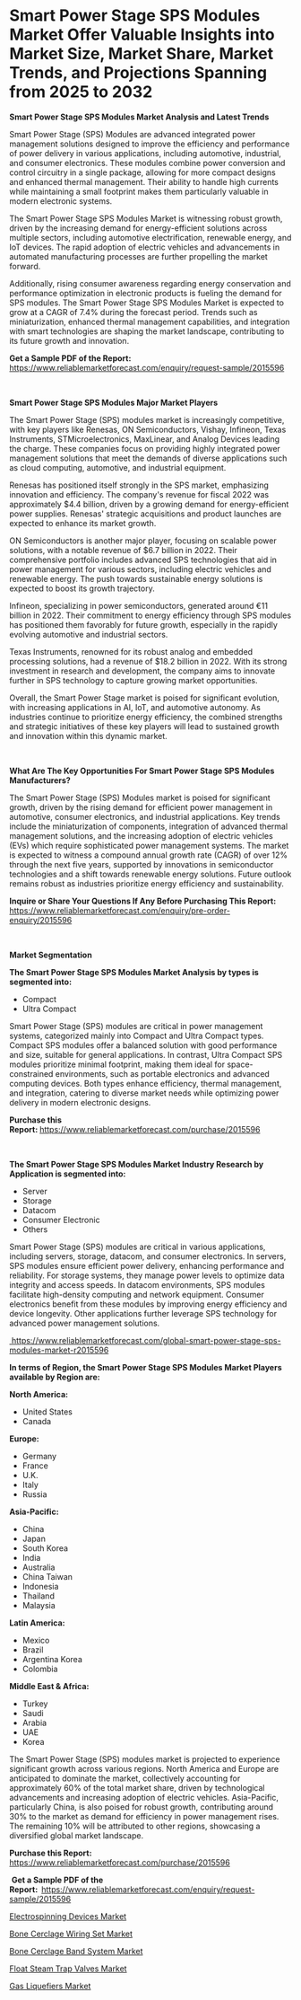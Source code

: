 <p><h1>Smart Power Stage SPS Modules Market Offer Valuable Insights into Market Size, Market Share, Market Trends, and Projections Spanning from 2025 to 2032</h1></p><p><strong>Smart Power Stage SPS Modules Market Analysis and Latest Trends</strong></p>
<p><p>Smart Power Stage (SPS) Modules are advanced integrated power management solutions designed to improve the efficiency and performance of power delivery in various applications, including automotive, industrial, and consumer electronics. These modules combine power conversion and control circuitry in a single package, allowing for more compact designs and enhanced thermal management. Their ability to handle high currents while maintaining a small footprint makes them particularly valuable in modern electronic systems.</p><p>The Smart Power Stage SPS Modules Market is witnessing robust growth, driven by the increasing demand for energy-efficient solutions across multiple sectors, including automotive electrification, renewable energy, and IoT devices. The rapid adoption of electric vehicles and advancements in automated manufacturing processes are further propelling the market forward.</p><p>Additionally, rising consumer awareness regarding energy conservation and performance optimization in electronic products is fueling the demand for SPS modules. The Smart Power Stage SPS Modules Market is expected to grow at a CAGR of 7.4% during the forecast period. Trends such as miniaturization, enhanced thermal management capabilities, and integration with smart technologies are shaping the market landscape, contributing to its future growth and innovation.</p></p>
<p><strong>Get a Sample PDF of the Report:&nbsp;</strong> <a href="https://www.reliablemarketforecast.com/enquiry/request-sample/2015596?utm_campaign=2516&utm_medium=2&utm_source=Github&utm_content=ia&utm_term=29032025&utm_id=smart-power-stage-sps-modules">https://www.reliablemarketforecast.com/enquiry/request-sample/2015596</a></p>
<p>&nbsp;</p>
<p><strong>Smart Power Stage SPS Modules Major Market Players</strong></p>
<p><p>The Smart Power Stage (SPS) modules market is increasingly competitive, with key players like Renesas, ON Semiconductors, Vishay, Infineon, Texas Instruments, STMicroelectronics, MaxLinear, and Analog Devices leading the charge. These companies focus on providing highly integrated power management solutions that meet the demands of diverse applications such as cloud computing, automotive, and industrial equipment.</p><p>Renesas has positioned itself strongly in the SPS market, emphasizing innovation and efficiency. The company's revenue for fiscal 2022 was approximately $4.4 billion, driven by a growing demand for energy-efficient power supplies. Renesas' strategic acquisitions and product launches are expected to enhance its market growth.</p><p>ON Semiconductors is another major player, focusing on scalable power solutions, with a notable revenue of $6.7 billion in 2022. Their comprehensive portfolio includes advanced SPS technologies that aid in power management for various sectors, including electric vehicles and renewable energy. The push towards sustainable energy solutions is expected to boost its growth trajectory.</p><p>Infineon, specializing in power semiconductors, generated around €11 billion in 2022. Their commitment to energy efficiency through SPS modules has positioned them favorably for future growth, especially in the rapidly evolving automotive and industrial sectors.</p><p>Texas Instruments, renowned for its robust analog and embedded processing solutions, had a revenue of $18.2 billion in 2022. With its strong investment in research and development, the company aims to innovate further in SPS technology to capture growing market opportunities.</p><p>Overall, the Smart Power Stage market is poised for significant evolution, with increasing applications in AI, IoT, and automotive autonomy. As industries continue to prioritize energy efficiency, the combined strengths and strategic initiatives of these key players will lead to sustained growth and innovation within this dynamic market.</p></p>
<p>&nbsp;</p>
<p><strong>What Are The Key Opportunities For Smart Power Stage SPS Modules Manufacturers?</strong></p>
<p><p>The Smart Power Stage (SPS) Modules market is poised for significant growth, driven by the rising demand for efficient power management in automotive, consumer electronics, and industrial applications. Key trends include the miniaturization of components, integration of advanced thermal management solutions, and the increasing adoption of electric vehicles (EVs) which require sophisticated power management systems. The market is expected to witness a compound annual growth rate (CAGR) of over 12% through the next five years, supported by innovations in semiconductor technologies and a shift towards renewable energy solutions. Future outlook remains robust as industries prioritize energy efficiency and sustainability.</p></p>
<p><strong>Inquire or Share Your Questions If Any Before Purchasing This Report:</strong> <a href="https://www.reliablemarketforecast.com/enquiry/pre-order-enquiry/2015596?utm_campaign=2516&utm_medium=2&utm_source=Github&utm_content=ia&utm_term=29032025&utm_id=smart-power-stage-sps-modules">https://www.reliablemarketforecast.com/enquiry/pre-order-enquiry/2015596</a></p>
<p>&nbsp;</p>
<p><strong>Market Segmentation</strong></p>
<p><strong>The Smart Power Stage SPS Modules Market Analysis by types is segmented into:</strong></p>
<p><ul><li>Compact</li><li>Ultra Compact</li></ul></p>
<p><p>Smart Power Stage (SPS) modules are critical in power management systems, categorized mainly into Compact and Ultra Compact types. Compact SPS modules offer a balanced solution with good performance and size, suitable for general applications. In contrast, Ultra Compact SPS modules prioritize minimal footprint, making them ideal for space-constrained environments, such as portable electronics and advanced computing devices. Both types enhance efficiency, thermal management, and integration, catering to diverse market needs while optimizing power delivery in modern electronic designs.</p></p>
<p><strong>Purchase this Report:&nbsp;</strong><a href="https://www.reliablemarketforecast.com/purchase/2015596?utm_campaign=2516&utm_medium=2&utm_source=Github&utm_content=ia&utm_term=29032025&utm_id=smart-power-stage-sps-modules">https://www.reliablemarketforecast.com/purchase/2015596</a></p>
<p>&nbsp;</p>
<p><strong>The Smart Power Stage SPS Modules Market Industry Research by Application is segmented into:</strong></p>
<p><ul><li>Server</li><li>Storage</li><li>Datacom</li><li>Consumer Electronic</li><li>Others</li></ul></p>
<p><p>Smart Power Stage (SPS) modules are critical in various applications, including servers, storage, datacom, and consumer electronics. In servers, SPS modules ensure efficient power delivery, enhancing performance and reliability. For storage systems, they manage power levels to optimize data integrity and access speeds. In datacom environments, SPS modules facilitate high-density computing and network equipment. Consumer electronics benefit from these modules by improving energy efficiency and device longevity. Other applications further leverage SPS technology for advanced power management solutions.</p></p>
<p><a href="https://www.reliablemarketforecast.com/global-smart-power-stage-sps-modules-market-r2015596?utm_campaign=2516&utm_medium=2&utm_source=Github&utm_content=ia&utm_term=29032025&utm_id=smart-power-stage-sps-modules">&nbsp;https://www.reliablemarketforecast.com/global-smart-power-stage-sps-modules-market-r2015596</a></p>
<p><strong>In terms of Region, the Smart Power Stage SPS Modules Market Players available by Region are:</strong></p>
<p>
    <p> <strong> North America: </strong>
        <ul>
            <li>United States</li>
            <li>Canada</li>
        </ul>
        </p> 
    <p> <strong> Europe: </strong>
        <ul>
            <li>Germany</li>
            <li>France</li>
            <li>U.K.</li>
            <li>Italy</li>
            <li>Russia</li>
        </ul>
        </p> 
    <p> <strong> Asia-Pacific: </strong>
        <ul>
            <li>China</li>
            <li>Japan</li>
            <li>South Korea</li>
            <li>India</li>
            <li>Australia</li>
            <li>China Taiwan</li>
            <li>Indonesia</li>
            <li>Thailand</li>
            <li>Malaysia</li>
        </ul>
        </p> 
    <p> <strong> Latin America: </strong>
        <ul>
            <li>Mexico</li>
            <li>Brazil</li>
            <li>Argentina Korea</li>
            <li>Colombia</li>
        </ul>
        </p> 
    <p> <strong> Middle East & Africa: </strong>
        <ul>
            <li>Turkey</li>
            <li>Saudi</li>
            <li>Arabia</li>
            <li>UAE</li>
            <li>Korea</li>
        </ul>
    </p>
    </p>
<p><p>The Smart Power Stage (SPS) modules market is projected to experience significant growth across various regions. North America and Europe are anticipated to dominate the market, collectively accounting for approximately 60% of the total market share, driven by technological advancements and increasing adoption of electric vehicles. Asia-Pacific, particularly China, is also poised for robust growth, contributing around 30% to the market as demand for efficiency in power management rises. The remaining 10% will be attributed to other regions, showcasing a diversified global market landscape.</p></p>
<p><strong>Purchase this Report: </strong><a href="https://www.reliablemarketforecast.com/purchase/2015596?utm_campaign=2516&utm_medium=2&utm_source=Github&utm_content=ia&utm_term=29032025&utm_id=smart-power-stage-sps-modules">https://www.reliablemarketforecast.com/purchase/2015596</a></p>
<p>&nbsp;<strong>Get a Sample PDF of the Report:&nbsp;&nbsp;</strong><a href="https://www.reliablemarketforecast.com/enquiry/request-sample/2015596?utm_campaign=2516&utm_medium=2&utm_source=Github&utm_content=ia&utm_term=29032025&utm_id=smart-power-stage-sps-modules">https://www.reliablemarketforecast.com/enquiry/request-sample/2015596</a></p>
<p><strong></strong></p>
<p><p><a href="https://www.linkedin.com/pulse/electrospinning-devices-industry-research-covering-multiple-so7pe?utm_campaign=2516&utm_medium=2&utm_source=Github&utm_content=ia&utm_term=29032025&utm_id=smart-power-stage-sps-modules">Electrospinning Devices Market</a></p><p><a href="https://github.com/smarzkathyb6/Market-Research-Report-List-1/blob/main/bone-cerclage-wiring-set-market.md?utm_campaign=2516&utm_medium=2&utm_source=Github&utm_content=ia&utm_term=29032025&utm_id=smart-power-stage-sps-modules">Bone Cerclage Wiring Set Market</a></p><p><a href="https://github.com/goickpache1m/Market-Research-Report-List-1/blob/main/bone-cerclage-band-system-market.md?utm_campaign=2516&utm_medium=2&utm_source=Github&utm_content=ia&utm_term=29032025&utm_id=smart-power-stage-sps-modules">Bone Cerclage Band System Market</a></p><p><a href="https://www.linkedin.com/pulse/float-steam-trap-valves-market-forecast-future-growth-fssee?utm_campaign=2516&utm_medium=2&utm_source=Github&utm_content=ia&utm_term=29032025&utm_id=smart-power-stage-sps-modules">Float Steam Trap Valves Market</a></p><p><a href="https://www.linkedin.com/pulse/top-factors-boosting-gas-liquefiers-market-growth-14-lence?utm_campaign=2516&utm_medium=2&utm_source=Github&utm_content=ia&utm_term=29032025&utm_id=smart-power-stage-sps-modules">Gas Liquefiers Market</a></p></p>